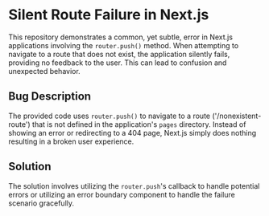 # Silent Route Failure in Next.js

This repository demonstrates a common, yet subtle, error in Next.js applications involving the `router.push()` method.  When attempting to navigate to a route that does not exist, the application silently fails, providing no feedback to the user.  This can lead to confusion and unexpected behavior.

## Bug Description

The provided code uses `router.push()` to navigate to a route ('/nonexistent-route') that is not defined in the application's `pages` directory. Instead of showing an error or redirecting to a 404 page, Next.js simply does nothing resulting in a broken user experience.

## Solution

The solution involves utilizing the `router.push`'s callback to handle potential errors or utilizing an error boundary component to handle the failure scenario gracefully.
